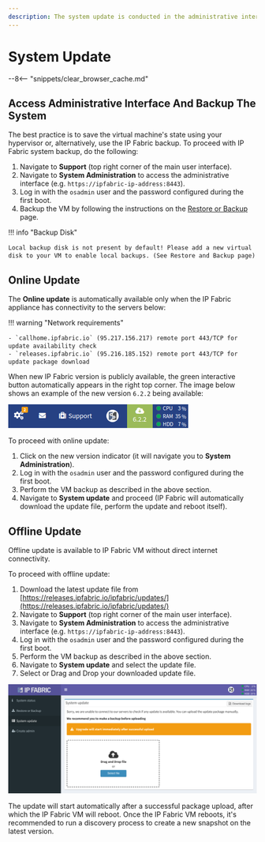 ```yaml
---
description: The system update is conducted in the administrative interface.
---
```


# System Update

--8<-- "snippets/clear_browser_cache.md"

## Access Administrative Interface And Backup The System

The best practice is to save the virtual machine's state using your hypervisor or, alternatively, use the IP Fabric backup. To proceed with IP Fabric system backup, do the following:

1. Navigate to **Support** (top right corner of the main user interface).
2. Navigate to **System Administration** to access the administrative interface (e.g. `https://ipfabric-ip-address:8443`).
3. Log in with the `osadmin` user and the password configured during the first boot.
4. Backup the VM by following the instructions on the [Restore or Backup](../backup_and_restore) page.

!!! info "Backup Disk"

    Local backup disk is not present by default! Please add a new virtual disk to your VM to enable local backups. (See Restore and Backup page)

## Online Update

The **Online update** is automatically available only when the IP Fabric appliance has connectivity to the servers below:

!!! warning "Network requirements"

    - `callhome.ipfabric.io` (95.217.156.217) remote port 443/TCP for update availability check
    - `releases.ipfabric.io` (95.216.185.152) remote port 443/TCP for update package download

When new IP Fabric version is publicly available, the green interactive button automatically appears in the right top corner. The image below shows an example of the new version `6.2.2` being available:

![New version 6.2.2 available](system_update_new_version.png)

To proceed with online update:

1. Click on the new version indicator (it will navigate you to **System Administration**).
2. Log in with the `osadmin` user and the password configured during the first boot.
3. Perform the VM backup as described in the above section.
4. Navigate to **System update** and proceed (IP Fabric will automatically download the update file, perform the update and reboot itself).

## Offline Update

Offline update is available to IP Fabric VM without direct internet connectivity.

To proceed with offline update:

1. Download the latest update file from [https://releases.ipfabric.io/ipfabric/updates/](https://releases.ipfabric.io/ipfabric/updates/)
2. Navigate to **Support** (top right corner of the main user interface).
3. Navigate to **System Administration** to access the administrative interface (e.g. `https://ipfabric-ip-address:8443`).
4. Log in with the `osadmin` user and the password configured during the first boot.
5. Perform the VM backup as described in the above section.
6. Navigate to **System update** and select the update file.
7. Select or Drag and Drop your downloaded update file.

![IP Fabric System update in progress](system_update.png)

The update will start automatically after a successful package upload, after which the IP Fabric VM will reboot. Once the IP Fabric VM reboots, it's recommended to run a discovery process to create a new snapshot on the latest version.
